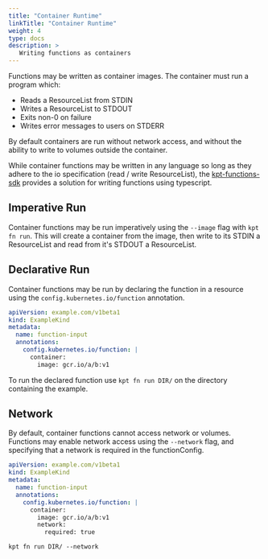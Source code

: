 ```yaml
---
title: "Container Runtime"
linkTitle: "Container Runtime"
weight: 4
type: docs
description: >
   Writing functions as containers
---
```


Functions may be written as container images.  The container must run a program which:

- Reads a ResourceList from STDIN
- Writes a ResourceList to STDOUT
- Exits non-0 on failure
- Writes error messages to users on STDERR

By default containers are run without network access, and without the ability to write to volumes
outside the container.

While container functions may be written in any language so long as they adhere to the io
specification (read / write ResourceList), the [kpt-functions-sdk] provides a solution for
writing functions using typescript.

## Imperative Run

Container functions may be run imperatively using the `--image` flag with `kpt fn run`.  This
will create a container from the image, then write to its STDIN a ResourceList and read from
it's STDOUT a ResourceList.

## Declarative Run

Container functions may be run by declaring the function in a resource using the
`config.kubernetes.io/function` annotation.

```yaml
apiVersion: example.com/v1beta1
kind: ExampleKind
metadata:
  name: function-input
  annotations:
    config.kubernetes.io/function: |
      container:
        image: gcr.io/a/b:v1
```

To run the declared function use `kpt fn run DIR/` on the directory containing the example.

## Network

By default, container functions cannot access network or volumes.  Functions may enable network
access using the `--network` flag, and specifying that a network is required in the functionConfig.

```yaml
apiVersion: example.com/v1beta1
kind: ExampleKind
metadata:
  name: function-input
  annotations:
    config.kubernetes.io/function: |
      container:
        image: gcr.io/a/b:v1
        network:
          required: true
```

```shell script
kpt fn run DIR/ --network
```

[kpt-functions-sdk]: https://github.com/GoogleContainerTools/kpt-functions-sdk